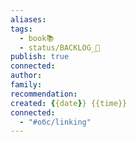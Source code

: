 ```yaml
---
aliases: 
tags:
  - book📚
  - status/BACKLOG_🌰
publish: true
connected: 
author: 
family: 
recommendation:
created: {{date}} {{time}}
connected:
  - "#обс/linking"
---
```




